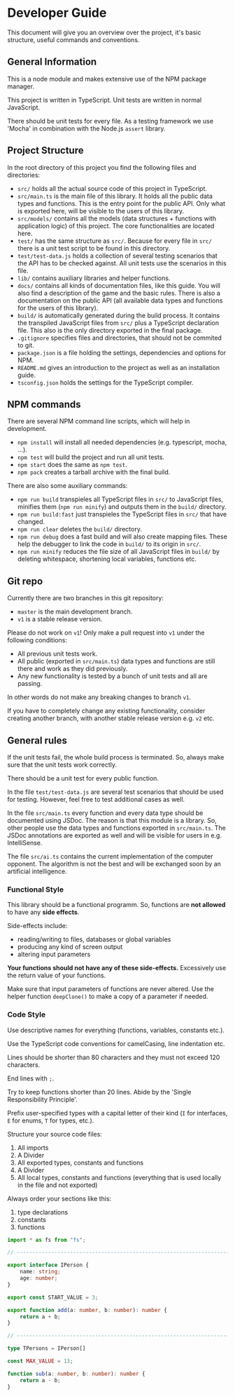 # Developer Guide

This document will give you an overview over the project, it's basic structure, useful commands and conventions.

## General Information

This is a node module and makes extensive use of the NPM package manager.

This project is written in TypeScript. Unit tests are written in normal JavaScript.

There should be unit tests for every file. As a testing framework we use 'Mocha' in combination with the Node.js `assert` library.

## Project Structure

In the root directory of this project you find the following files and directories:

- `src/` holds all the actual source code of this project in TypeScript. 
- `src/main.ts` is the main file of this library. It holds all the public data types and functions. This is the entry point for the public API. Only what is exported here, will be visible to the users of this library.
- `src/models/` contains all the models (data structures + functions with application logic) of this project. The core functionalities are located here.
- `test/` has the same structure as `src/`. Because for every file in `src/` there is a unit test script to be found in this directory.
- `test/test-data.js` holds a collection of several testing scenarios that the API has to be checked against. All unit tests use the scenarios in this file.
- `lib/` contains auxiliary libraries and helper functions.
- `docs/` contains all kinds of documentation files, like this guide. You will also find a description of the game and the basic rules. There is also a documentation on the public API (all available data types and functions for the users of this library).
- `build/` is automatically generated during the build process. It contains the transpiled JavaScript files from `src/` plus a TypeScript declaration file. This also is the only directory exported in the final package. 
- `.gitignore` specifies files and directories, that should not be commited to git.
- `package.json` is a file holding the settings, dependencies and options for NPM.
- `README.md` gives an introduction to the project as well as an installation guide.
- `tsconfig.json` holds the settings for the TypeScript compiler.

## NPM commands

There are several NPM command line scripts, which will help in development.

- `npm install` will install all needed dependencies (e.g. typescript, mocha, ...).
- `npm test` will build the project and run all unit tests.
- `npm start` does the same as `npm test`.
- `npm pack` creates a tarball archive with the final build. 

There are also some auxiliary commands:

- `npm run build` transpieles all TypeScript files in `src/` to JavaScript files, minifies them (`npm run minify`) and outputs them in the `build/` directory.
- `npm run build:fast` just transpieles the TypeScript files in `src/` that have changed.
- `npm run clear` deletes the `build/` directory.
- `npm run debug` does a fast build and will also create mapping files. These help the debugger to link the code in `build/` to its origin in `src/`.
- `npm run minify` reduces the file size of all JavaScript files in `build/` by deleting whitespace, shortening local variables, functions etc.

## Git repo

Currently there are two branches in this git repository:

- `master` is the main development branch.
- `v1` is a stable release version.

Please do not work on `v1`! Only make a pull request into `v1` under the following conditions:

- All previous unit tests work.
- All public (exported in `src/main.ts`) data types and functions are still there and work as they did previously.
- Any new functionality is tested by a bunch of unit tests and all are passing.

In other words do not make any breaking changes to branch `v1`.

If you have to completely change any existing functionality, consider creating another branch, with another stable release version e.g. `v2` etc.

## General rules

If the unit tests fail, the whole build process is terminated. So, always make sure that the unit tests work correctly.

There should be a unit test for every public function.

In the file `test/test-data.js` are several test scenarios that should be used for testing. However, feel free to test additional cases as well.

In the file `src/main.ts` every function and every data type should be documented using JSDoc. The reason is that this module is a library. So, other people use the data types and functions exported in `src/main.ts`. The JSDoc annotations are exported as well and will be visible for users in e.g. IntelliSense.

The file `src/ai.ts` contains the current implementation of the computer opponent. The algorithm is not the best and will be exchanged soon by an artificial intelligence.

### Functional Style

This library should be a functional programm. So, functions are **not allowed** to have any **side effects**.

Side-effects include:
- reading/writing to files, databases or global variables
- producing any kind of screen output
- altering input parameters

**Your functions should not have any of these side-effects.** Excessively use the return value of your functions.

Make sure that input parameters of functions are never altered. Use the helper function `deepClone()` to make a copy of a parameter if needed.

### Code Style

Use descriptive names for everything (functions, variables, constants etc.).

Use the TypeScript code conventions for camelCasing, line indentation etc.

Lines should be shorter than 80 characters and they must not exceed 120 characters.

End lines with `;`.

Try to keep functions shorter than 20 lines. Abide by the 'Single Responsibility Principle'.

Prefix user-specified types with a capital letter of their kind (`I` for interfaces, `E` for enums, `T` for types, etc.).

Structure your source code files:

1. All imports
2. A Divider
3. All exported types, constants and functions
4. A Divider
5. All local types, constants and functions (everything that is used locally in the file and not exported)

Always order your sections like this:
1. type declarations
2. constants
3. functions

```ts
import * as fs from "fs";

// -----------------------------------------------------------------------------

export interface IPerson {
    name: string;
    age: number;
}

export const START_VALUE = 3;

export function add(a: number, b: number): number {
    return a + b;
}

// -----------------------------------------------------------------------------

type TPersons = IPerson[]

const MAX_VALUE = 13;

function sub(a: number, b: number): number {
    return a - b;
}
```